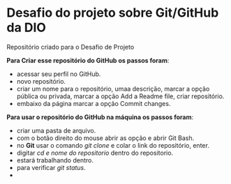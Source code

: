 # Desafio do projeto sobre Git/GitHub da DIO
Repositório criado para o Desafio de Projeto

**Para Criar esse repositório do GitHub os passos foram**:
* acessar seu perfil no GitHub.
* novo repositório.
* criar um nome para o repositório, umaa descrição, marcar a opção pública ou privada, marcar a opção Add a Readme file, criar repositório.
* embaixo da página marcar a opção Commit changes.

**Para usar o repositório do GitHub na máquina os passos foram**:
* criar uma pasta de arquivo.
* com o botão direito do mouse abrir as opção e abrir Git Bash.
* no **Git** usar o comando *git clone* e colar o link do repositório, enter.
* digitar *cd e nome do repositorio* dentro do repositorio.
* estará trabalhando dentro.
* para verificar *git status*.
* 
